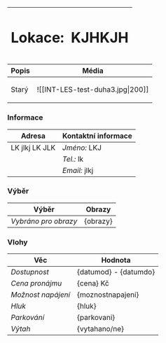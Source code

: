 | <h1> Lokace: | <h1>KJHKJH |
| ------------ | ---------- |

| **Popis** | **Média**                                          |
| --------- | -------------------------------------------------- |
| <p>Starý </p>     | <center>![[INT-LES-test-duha3.jpg\|200]] </center> |

### Informace

| **Adresa**           | **Kontaktní informace**   |
| -------------------- | ------------------------- |
| LK jlkj LK JLK         | *Jméno:* LKJ  |
|                      | *Tel.:* lk  |
|                      | *Email:* jlkj |

### Výběr
| **Výběr**          | **Obrazy** |
| ------------------ | ---------- |
| *Vybráno pro obrazy* | {obrazy}   |

### Vlohy
| **Věc**            | **Hodnota**           |
| ------------------ | --------------------- |
| *Dostupnost*       | {datumod} - {datumdo} |
| *Cena pronájmu*    | {cena} Kč             |
| *Možnost napájení* | {moznostnapajeni}     |
| *Hluk*             | {hluk}                |
| *Parkování*        | {parkovani}           |
| *Výtah*            | {vytahano/ne}         |
